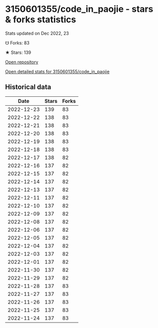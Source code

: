 # 3150601355/code_in_paojie - stars & forks statistics

Stats updated on Dec 2022, 23

☋ Forks: 83

★ Stars: 139

[Open repository](https://github.com/3150601355/code_in_paojie)

[Open detailed stats for 3150601355/code_in_paojie](https://reviewgithub.com/rep/3150601355/code_in_paojie)

## Historical data
| Date | Stars | Forks |
|------|-------|-------|
| 2022-12-23 | 139 | 83 | 
| 2022-12-22 | 138 | 83 | 
| 2022-12-21 | 138 | 83 | 
| 2022-12-20 | 138 | 83 | 
| 2022-12-19 | 138 | 83 | 
| 2022-12-18 | 138 | 83 | 
| 2022-12-17 | 138 | 82 | 
| 2022-12-16 | 137 | 82 | 
| 2022-12-15 | 137 | 82 | 
| 2022-12-14 | 137 | 82 | 
| 2022-12-13 | 137 | 82 | 
| 2022-12-11 | 137 | 82 | 
| 2022-12-10 | 137 | 82 | 
| 2022-12-09 | 137 | 82 | 
| 2022-12-08 | 137 | 82 | 
| 2022-12-06 | 137 | 82 | 
| 2022-12-05 | 137 | 82 | 
| 2022-12-04 | 137 | 82 | 
| 2022-12-03 | 137 | 82 | 
| 2022-12-01 | 137 | 82 | 
| 2022-11-30 | 137 | 82 | 
| 2022-11-29 | 137 | 82 | 
| 2022-11-28 | 137 | 83 | 
| 2022-11-27 | 137 | 83 | 
| 2022-11-26 | 137 | 83 | 
| 2022-11-25 | 137 | 83 | 
| 2022-11-24 | 137 | 83 | 

